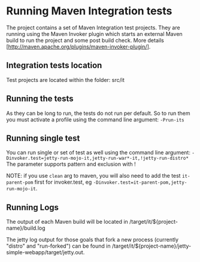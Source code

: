 Running Maven Integration tests
=====================
The project contains a set of Maven Integration test projects.
They are running using the Maven Invoker plugin which starts an external Maven build to run the project and some post build check.
More details [http://maven.apache.org/plugins/maven-invoker-plugin/].

Integration tests location
--------------------
Test projects are located within the folder: src/it

Running the tests
--------------------
As they can be long to run, the tests do not run per default. So to run them you must activate a profile using the command line argument: ```-Prun-its``` 

Running single test
--------------------
You can run single or set of test as well using the command line argument: ```-Dinvoker.test=jetty-run-mojo-it,jetty-run-war*-it,!jetty-run-distro*```
The parameter supports pattern and exclusion with !

NOTE: if you use ```clean``` arg to maven, you will also need to add the test ```it-parent-pom```  first for invoker.test, eg ```-Dinvoker.test=it-parent-pom,jetty-run-mojo-it```.

Running Logs
--------------------
The output of each Maven build will be located in /target/it/${project-name}/build.log

The jetty log output for those goals that fork a new process (currently "distro" and "run-forked") can be found in /target/it/${project-name}/jetty-simple-webapp/target/jetty.out.
